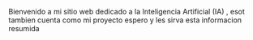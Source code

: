 Bienvenido a mi sitio web dedicado a la Inteligencia Artificial (IA) , esot tambien cuenta como mi proyecto espero y les sirva esta informacion resumida 
